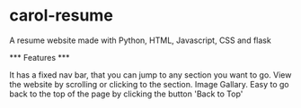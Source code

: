 # carol-resume

A resume website made with Python, HTML, Javascript, CSS and flask

*** Features ***

It has a fixed nav bar, that you can jump to any section you want to go.
View the website by scrolling or clicking to the section.
Image Gallary.
Easy to go back to the top of the page by clicking the button 'Back to Top'
